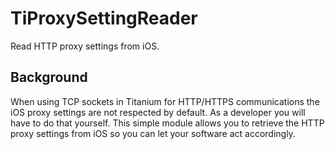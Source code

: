 # TiProxySettingReader

Read HTTP proxy settings from iOS.

## Background

When using TCP sockets in Titanium for HTTP/HTTPS communications the iOS proxy settings are not respected by default. As a developer you will have to do that yourself. This simple module allows you to retrieve the HTTP proxy settings from iOS so you can let your software act accordingly.